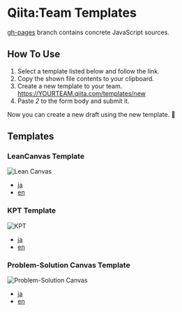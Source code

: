 Qiita:Team Templates
====================

[gh-pages](//github.com/increments/Qiita-Team-Templates/tree/gh-pages) branch contains concrete JavaScript sources.

How To Use
----------

1. Select a template listed below and follow the link.
2. Copy the shown file contents to your clipboard.
3. Create a new template to your team. https://YOURTEAM.qiita.com/templates/new
4. Paste *2* to the form body and submit it.

Now you can create a new draft using the new template. :rocket:

Templates
---------

### LeanCanvas Template

![Lean Canvas](https://f.cloud.github.com/assets/96157/1498546/2021ecde-4839-11e3-843f-6f9e2ecf9346.png)

- [ja](/lean_canvas/ja)
- [en](/lean_canvas/en)

### KPT Template

![KPT](https://f.cloud.github.com/assets/499664/2019027/adedb4d2-881a-11e3-91f2-6b6317e7db7e.png)

- [ja](/kpt/ja)
- [en](/kpt/en)

### Problem-Solution Canvas Template

![Problem-Solution Canvas](https://f.cloud.github.com/assets/96157/1498554/98151220-4839-11e3-88c2-d7d52f14c5fe.png)

- [ja](/problem_solution_canvas/ja)
- [en](/problem_solution_canvas/en)
